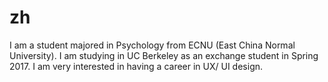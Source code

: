 # zh
I am a student majored in Psychology from ECNU (East China Normal University). I am studying in UC Berkeley as an exchange student in Spring 2017. I am very interested in having a career in UX/ UI design.
